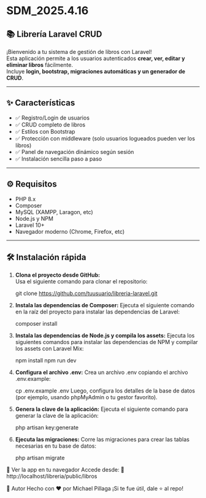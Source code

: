 # SDM_2025.4.16
## 📚 Librería Laravel CRUD

¡Bienvenido a tu sistema de gestión de libros con Laravel!  
Esta aplicación permite a los usuarios autenticados **crear, ver, editar y eliminar libros** fácilmente.  
Incluye **login, bootstrap, migraciones automáticas y un generador de CRUD**.

---

## ✨ Características

- ✅ Registro/Login de usuarios  
- ✅ CRUD completo de libros  
- ✅ Estilos con Bootstrap  
- ✅ Protección con middleware (solo usuarios logueados pueden ver los libros)  
- ✅ Panel de navegación dinámico según sesión  
- ✅ Instalación sencilla paso a paso

---

## ⚙️ Requisitos

- PHP 8.x  
- Composer  
- MySQL (XAMPP, Laragon, etc)  
- Node.js y NPM  
- Laravel 10+  
- Navegador moderno (Chrome, Firefox, etc)

---

## 🛠️ Instalación rápida

1. **Clona el proyecto desde GitHub:**  
   Usa el siguiente comando para clonar el repositorio:  
   
   git clone https://github.com/tuusuario/libreria-laravel.git

2. **Instala las dependencias de Composer:** 
    Ejecuta el siguiente comando en la raíz del proyecto para instalar las dependencias de Laravel:

   composer install

3. **Instala las dependencias de Node.js y compila los assets:**
    Ejecuta los siguientes comandos para instalar las dependencias de NPM y compilar los assets con Laravel Mix:

   npm install
   npm run dev

4. **Configura el archivo .env:**
    Crea un archivo .env copiando el archivo .env.example:

   cp .env.example .env
  Luego, configura los detalles de la base de datos (por ejemplo, usando phpMyAdmin o tu gestor favorito).

5. **Genera la clave de la aplicación:**
  Ejecuta el siguiente comando para generar la clave de la aplicación:

    php artisan key:generate

6. **Ejecuta las migraciones:**
  Corre las migraciones para crear las tablas necesarias en tu base de datos:

   php artisan migrate


👀 Ver la app en tu navegador
Accede desde:
📍 http://localhost/libreria/public/libros

🙌 Autor
Hecho con ❤️ por Michael Pillaga
¡Si te fue útil, dale ⭐ al repo!

